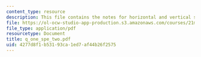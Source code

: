 ```yaml
---
content_type: resource
description: This file contains the notes for horizontal and vertical successions.
file: https://ol-ocw-studio-app-production.s3.amazonaws.com/courses/21m-301-harmony-and-counterpoint-i-spring-2005/4277d8f1b53193ca1ed7af44b26f2575_q_one_spe_two.pdf
file_type: application/pdf
resourcetype: Document
title: q_one_spe_two.pdf
uid: 4277d8f1-b531-93ca-1ed7-af44b26f2575
---
```

